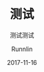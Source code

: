 ---
layout:     post
title:      测试
subtitle:   测试测试
date:       2017-11-16
author:     Runnlin
header-img: img/post-bg-re-vs-ng2.jpg
catalog: true
tags:
    - Test
---